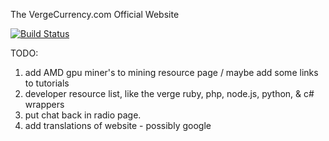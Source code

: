 The VergeCurrency.com Official Website

[![Build Status](https://travis-ci.org/vergecurrency/vergecurrency.com.svg?branch=master)](https://travis-ci.org/vergecurrency/vergecurrency.com)

TODO:
 
1. add AMD gpu miner's to mining resource page / maybe add some links to tutorials
2. developer resource list, like the verge ruby, php, node.js, python, & c# wrappers
3. put chat back in radio page.
4. add translations of website - possibly google

